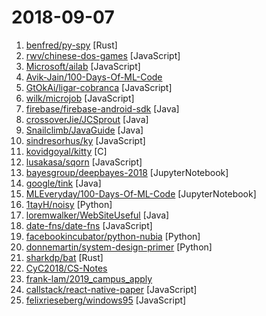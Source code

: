 # 2018-09-07

1. [benfred/py-spy](https://github.com/benfred/py-spy "Sampling profiler for Python programs") [Rust]
2. [rwv/chinese-dos-games](https://github.com/rwv/chinese-dos-games "🎮 Chinese DOS games in browser.") [JavaScript]
3. [Microsoft/ailab](https://github.com/Microsoft/ailab "Experience, Learn and Code the latest breakthrough innovations with Microsoft AI") [JavaScript]
4. [Avik-Jain/100-Days-Of-ML-Code](https://github.com/Avik-Jain/100-Days-Of-ML-Code "100 Days of ML Coding") 
5. [GtOkAi/ligar-cobranca](https://github.com/GtOkAi/ligar-cobranca "Ligue automaticamente para empresas de cobrança e deixe uma voz falando Alô? sem parar.") [JavaScript]
6. [wilk/microjob](https://github.com/wilk/microjob "A tiny wrapper for turning Node.js worker threads into easy-to-use routines for heavy CPU loads.") [JavaScript]
7. [firebase/firebase-android-sdk](https://github.com/firebase/firebase-android-sdk "Firebase Android SDK") [Java]
8. [crossoverJie/JCSprout](https://github.com/crossoverJie/JCSprout "👨‍🎓 Java Core Sprout : basic, concurrent, algorithm") [Java]
9. [Snailclimb/JavaGuide](https://github.com/Snailclimb/JavaGuide "A core knowledge that most Java programmers need to master") [Java]
10. [sindresorhus/ky](https://github.com/sindresorhus/ky "Tiny and elegant HTTP client based on the browser Fetch API") [JavaScript]
11. [kovidgoyal/kitty](https://github.com/kovidgoyal/kitty "A cross-platform, fast, feature full, GPU based terminal emulator") [C]
12. [lusakasa/sqorn](https://github.com/lusakasa/sqorn "A Javascript library for building SQL queries") [JavaScript]
13. [bayesgroup/deepbayes-2018](https://github.com/bayesgroup/deepbayes-2018 "Seminars DeepBayes Summer School 2018") [JupyterNotebook]
14. [google/tink](https://github.com/google/tink "Tink is a multi-language, cross-platform library that provides cryptographic APIs that are secure, easy to use correctly, and hard(er) to misuse.") [Java]
15. [MLEveryday/100-Days-Of-ML-Code](https://github.com/MLEveryday/100-Days-Of-ML-Code "100-Days-Of-ML-Code中文版") [JupyterNotebook]
16. [1tayH/noisy](https://github.com/1tayH/noisy "Simple random DNS, HTTP/S internet traffic noise generator") [Python]
17. [loremwalker/WebSiteUseful](https://github.com/loremwalker/WebSiteUseful "🍅 翻墙！科学上网，免费ss帐号分享、ssr订阅源，免费VPN下载，获取及使用教程请看：https://github.com/loremwalker/fq-book") [Java]
18. [date-fns/date-fns](https://github.com/date-fns/date-fns "⏳ Modern JavaScript date utility library ⌛️") [JavaScript]
19. [facebookincubator/python-nubia](https://github.com/facebookincubator/python-nubia "A command-line and interactive shell framework.") [Python]
20. [donnemartin/system-design-primer](https://github.com/donnemartin/system-design-primer "Learn how to design large-scale systems. Prep for the system design interview. Includes Anki flashcards.") [Python]
21. [sharkdp/bat](https://github.com/sharkdp/bat "A cat(1) clone with wings.") [Rust]
22. [CyC2018/CS-Notes](https://github.com/CyC2018/CS-Notes "📚 Computer Science Learning Notes") 
23. [frank-lam/2019_campus_apply](https://github.com/frank-lam/2019_campus_apply "🚀 备战秋招/面试，CS学习笔记/面经。金九银十，你准备好了吗？from zero to hero.") 
24. [callstack/react-native-paper](https://github.com/callstack/react-native-paper "Material Design for React Native (Android & iOS)") [JavaScript]
25. [felixrieseberg/windows95](https://github.com/felixrieseberg/windows95 "💩🚀 Windows 95 in Electron. Runs on macOS, Linux, and Windows.") [JavaScript]
